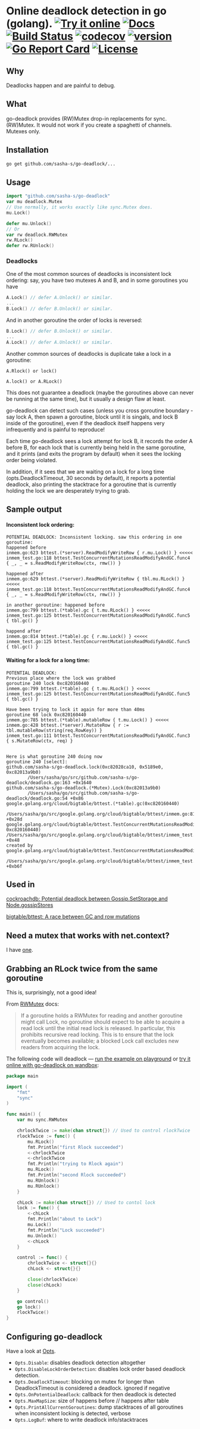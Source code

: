 # Online deadlock detection in go (golang). [![Try it online](https://img.shields.io/badge/try%20it-online-blue.svg)](https://wandbox.org/permlink/hJc6QCZowxbNm9WW) [![Docs](https://godoc.org/github.com/sasha-s/go-deadlock?status.svg)](https://godoc.org/github.com/sasha-s/go-deadlock) [![Build Status](https://travis-ci.org/sasha-s/go-deadlock.svg?branch=master)](https://travis-ci.org/sasha-s/go-deadlock) [![codecov](https://codecov.io/gh/sasha-s/go-deadlock/branch/master/graph/badge.svg)](https://codecov.io/gh/sasha-s/go-deadlock) [![version](https://badge.fury.io/gh/sasha-s%2Fgo-deadlock.svg)](https://github.com/sasha-s/go-deadlock/releases)  [![Go Report Card](https://goreportcard.com/badge/github.com/sasha-s/go-deadlock)](https://goreportcard.com/report/github.com/sasha-s/go-deadlock) [![License](https://img.shields.io/badge/License-Apache%202.0-blue.svg)](https://opensource.org/licenses/Apache-2.0) 

## Why
Deadlocks happen and are painful to debug.

## What
go-deadlock provides (RW)Mutex drop-in replacements for sync.(RW)Mutex.
It would not work if you create a spaghetti of channels.
Mutexes only.

## Installation
```sh
go get github.com/sasha-s/go-deadlock/...
```

## Usage
```go
import "github.com/sasha-s/go-deadlock"
var mu deadlock.Mutex
// Use normally, it works exactly like sync.Mutex does.
mu.Lock()

defer mu.Unlock()
// Or
var rw deadlock.RWMutex
rw.RLock()
defer rw.RUnlock()
```

### Deadlocks
One of the most common sources of deadlocks is inconsistent lock ordering:
say, you have two mutexes A and B, and in some goroutines you have
```go
A.Lock() // defer A.Unlock() or similar.
...
B.Lock() // defer B.Unlock() or similar.
```
And in another goroutine the order of locks is reversed:
```go
B.Lock() // defer B.Unlock() or similar.
...
A.Lock() // defer A.Unlock() or similar.
```

Another common sources of deadlocks is duplicate take a lock in a goroutine:
```
A.Rlock() or lock()

A.lock() or A.RLock()
```

This does not guarantee a deadlock (maybe the goroutines above can never be running at the same time), but it usually a design flaw at least.

go-deadlock can detect such cases (unless you cross goroutine boundary - say lock A, then spawn a goroutine, block until it is singals, and lock B inside of the goroutine), even if the deadlock itself happens very infrequently and is painful to reproduce!

Each time go-deadlock sees a lock attempt for lock B, it records the order A before B, for each lock that is currently being held in the same goroutine, and it prints (and exits the program by default) when it sees the locking order being violated.

In addition, if it sees that we are waiting on a lock for a long time (opts.DeadlockTimeout, 30 seconds by default), it reports a potential deadlock, also printing the stacktrace for a goroutine that is currently holding the lock we are desperately trying to grab.


## Sample output
#### Inconsistent lock ordering:
```
POTENTIAL DEADLOCK: Inconsistent locking. saw this ordering in one goroutine:
happened before
inmem.go:623 bttest.(*server).ReadModifyWriteRow { r.mu.Lock() } <<<<<
inmem_test.go:118 bttest.TestConcurrentMutationsReadModifyAndGC.func4 { _, _ = s.ReadModifyWriteRow(ctx, rmw()) }

happened after
inmem.go:629 bttest.(*server).ReadModifyWriteRow { tbl.mu.RLock() } <<<<<
inmem_test.go:118 bttest.TestConcurrentMutationsReadModifyAndGC.func4 { _, _ = s.ReadModifyWriteRow(ctx, rmw()) }

in another goroutine: happened before
inmem.go:799 bttest.(*table).gc { t.mu.RLock() } <<<<<
inmem_test.go:125 bttest.TestConcurrentMutationsReadModifyAndGC.func5 { tbl.gc() }

happend after
inmem.go:814 bttest.(*table).gc { r.mu.Lock() } <<<<<
inmem_test.go:125 bttest.TestConcurrentMutationsReadModifyAndGC.func5 { tbl.gc() }
```

#### Waiting for a lock for a long time:

```
POTENTIAL DEADLOCK:
Previous place where the lock was grabbed
goroutine 240 lock 0xc820160440
inmem.go:799 bttest.(*table).gc { t.mu.RLock() } <<<<<
inmem_test.go:125 bttest.TestConcurrentMutationsReadModifyAndGC.func5 { tbl.gc() }

Have been trying to lock it again for more than 40ms
goroutine 68 lock 0xc820160440
inmem.go:785 bttest.(*table).mutableRow { t.mu.Lock() } <<<<<
inmem.go:428 bttest.(*server).MutateRow { r := tbl.mutableRow(string(req.RowKey)) }
inmem_test.go:111 bttest.TestConcurrentMutationsReadModifyAndGC.func3 { s.MutateRow(ctx, req) }


Here is what goroutine 240 doing now
goroutine 240 [select]:
github.com/sasha-s/go-deadlock.lock(0xc82028ca10, 0x5189e0, 0xc82013a9b0)
        /Users/sasha/go/src/github.com/sasha-s/go-deadlock/deadlock.go:163 +0x1640
github.com/sasha-s/go-deadlock.(*Mutex).Lock(0xc82013a9b0)
        /Users/sasha/go/src/github.com/sasha-s/go-deadlock/deadlock.go:54 +0x86
google.golang.org/cloud/bigtable/bttest.(*table).gc(0xc820160440)
        /Users/sasha/go/src/google.golang.org/cloud/bigtable/bttest/inmem.go:814 +0x28d
google.golang.org/cloud/bigtable/bttest.TestConcurrentMutationsReadModifyAndGC.func5(0xc82015c760, 0xc820160440)      /Users/sasha/go/src/google.golang.org/cloud/bigtable/bttest/inmem_test.go:125 +0x48
created by google.golang.org/cloud/bigtable/bttest.TestConcurrentMutationsReadModifyAndGC
        /Users/sasha/go/src/google.golang.org/cloud/bigtable/bttest/inmem_test.go:126 +0xb6f
```

## Used in
[cockroachdb: Potential deadlock between Gossip.SetStorage and Node.gossipStores](https://github.com/cockroachdb/cockroach/issues/7972)

[bigtable/bttest: A race between GC and row mutations](https://code-review.googlesource.com#/c/5301/)

## Need a mutex that works with net.context?
I have [one](https://github.com/sasha-s/go-csync).

## Grabbing an RLock twice from the same goroutine
This is, surprisingly, not a good idea!

From [RWMutex](https://golang.org/pkg/sync/#RWMutex) docs:

>If a goroutine holds a RWMutex for reading and another goroutine might call Lock, no goroutine should expect to be able to acquire a read lock until the initial read lock is released. In particular, this prohibits recursive read locking. This is to ensure that the lock eventually becomes available; a blocked Lock call excludes new readers from acquiring the lock.


The following code will deadlock &mdash; [run the example on playground](https://play.golang.org/p/AkL-W63nq5f) or [try it online with go-deadlock on wandbox](https://wandbox.org/permlink/JwnL0GMySBju4SII):
```go
package main

import (
	"fmt"
	"sync"
)

func main() {
	var mu sync.RWMutex

	chrlockTwice := make(chan struct{}) // Used to control rlockTwice
	rlockTwice := func() {
		mu.RLock()
		fmt.Println("first Rlock succeeded")
		<-chrlockTwice
		<-chrlockTwice
		fmt.Println("trying to Rlock again")
		mu.RLock()
		fmt.Println("second Rlock succeeded")
		mu.RUnlock()
		mu.RUnlock()
	}

	chLock := make(chan struct{}) // Used to contol lock
	lock := func() {
		<-chLock
		fmt.Println("about to Lock")
		mu.Lock()
		fmt.Println("Lock succeeded")
		mu.Unlock()
		<-chLock
	}

	control := func() {
		chrlockTwice <- struct{}{}
		chLock <- struct{}{}

		close(chrlockTwice)
		close(chLock)
	}

	go control()
	go lock()
	rlockTwice()
}
```
## Configuring go-deadlock

Have a look at [Opts](https://pkg.go.dev/github.com/sasha-s/go-deadlock#pkg-variables).

* `Opts.Disable`: disables deadlock detection altogether
* `Opts.DisableLockOrderDetection`: disables lock order based deadlock detection.
* `Opts.DeadlockTimeout`: blocking on mutex for longer than DeadlockTimeout is considered a deadlock. ignored if negative
* `Opts.OnPotentialDeadlock`: callback for then deadlock is detected
* `Opts.MaxMapSize`: size of happens before // happens after table
* `Opts.PrintAllCurrentGoroutines`:  dump stacktraces of all goroutines when inconsistent locking is detected, verbose
* `Opts.LogBuf`: where to write deadlock info/stacktraces

	
